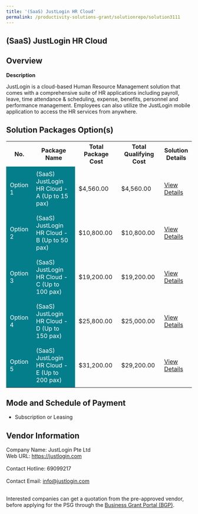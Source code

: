```yaml
---
title: '(SaaS) JustLogin HR Cloud'
permalink: /productivity-solutions-grant/solutionrepo/solution3111
---
```


## (SaaS) JustLogin HR Cloud

## Overview

**Description**

JustLogin is a cloud-based Human Resource Management solution that comes with a comprehensive suite of HR applications including payroll, leave, time attendance & scheduling, expense, benefits, personnel and performance management. Employees can also utilize the JustLogin mobile application to access the HR services from anywhere.

## Solution Packages Option(s)

<table>
<tr>
<th><b>No.</b></th>
<th><b>Package Name</b></th>
<th><b>Total Package Cost</b></th>
<th><b>Total Qualifying Cost</b></th>
<th><b>Solution Details</b></th>
</tr>
<tr>
<td style='padding: 10px; background-color: #037E8A; color: #FFFFFF;'>Option 1</td>
<td style='padding: 10px; background-color: #037E8A; color: #FFFFFF;'>(SaaS) JustLogin HR Cloud - A (Up to 15 pax)</td>
<td style='padding: 10px;'>$4,560.00</td>
<td style='padding: 10px;'>$4,560.00</td>
<td style='padding: 10px;'><a href='https://www.gobusiness.gov.sg/images/psg/JustLogin_Desensitised_Annex_3_wef_7_July_2022_Part_1.pdf' target='_blank'>View Details</a></td>
</tr>
<tr>
<td style='padding: 10px; background-color: #037E8A; color: #FFFFFF;'>Option 2</td>
<td style='padding: 10px; background-color: #037E8A; color: #FFFFFF;'>(SaaS) JustLogin HR Cloud - B (Up to 50 pax)</td>
<td style='padding: 10px;'>$10,800.00</td>
<td style='padding: 10px;'>$10,800.00</td>
<td style='padding: 10px;'><a href='https://www.gobusiness.gov.sg/images/psg/JustLogin_Desensitised_Annex_3_wef_7_July_2022_Part_2.pdf' target='_blank'>View Details</a></td>
</tr>
<tr>
<td style='padding: 10px; background-color: #037E8A; color: #FFFFFF;'>Option 3</td>
<td style='padding: 10px; background-color: #037E8A; color: #FFFFFF;'>(SaaS) JustLogin HR Cloud - C (Up to 100 pax)</td>
<td style='padding: 10px;'>$19,200.00</td>
<td style='padding: 10px;'>$19,200.00</td>
<td style='padding: 10px;'><a href='https://www.gobusiness.gov.sg/images/psg/JustLogin_Desensitised_Annex_3_wef_7_July_2022_Part_3.pdf' target='_blank'>View Details</a></td>
</tr>
<tr>
<td style='padding: 10px; background-color: #037E8A; color: #FFFFFF;'>Option 4</td>
<td style='padding: 10px; background-color: #037E8A; color: #FFFFFF;'>(SaaS) JustLogin HR Cloud - D (Up to 150 pax)</td>
<td style='padding: 10px;'>$25,800.00</td>
<td style='padding: 10px;'>$25,000.00</td>
<td style='padding: 10px;'><a href='https://www.gobusiness.gov.sg/images/psg/JustLogin_Desensitised_Annex_3_wef_7_July_2022_Part_4.pdf' target='_blank'>View Details</a></td>
</tr>
<tr>
<td style='padding: 10px; background-color: #037E8A; color: #FFFFFF;'>Option 5</td>
<td style='padding: 10px; background-color: #037E8A; color: #FFFFFF;'>(SaaS) JustLogin HR Cloud - E (Up to 200 pax)</td>
<td style='padding: 10px;'>$31,200.00</td>
<td style='padding: 10px;'>$29,200.00</td>
<td style='padding: 10px;'><a href='https://www.gobusiness.gov.sg/images/psg/JustLogin_Desensitised_Annex_3_wef_7_July_2022_Part_5.pdf' target='_blank'>View Details</a></td>
</tr>
</table>

## Mode and Schedule of Payment

 - Subscription or Leasing

## Vendor Information

 Company Name: JustLogin Pte Ltd<br>Web URL: https://justlogin.com <br><br>Contact Hotline: 69099217 <br><br>Contact Email: info@justlogin.com <br><br>

Interested companies can get a quotation from the pre-approved vendor, before applying for the PSG through the <a href='https://www.businessgrants.gov.sg/' target='_blank' rel='noopener'>Business Grant Portal (BGP)</a>.

<script src="/jquery/resize-tables.js"></script>
